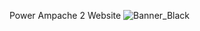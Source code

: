 Power Ampache 2 Website
![Banner_Black](https://github.com/icefields/powerampache/assets/149625124/b11d6755-221a-4d29-8ead-8709b42602fd)
